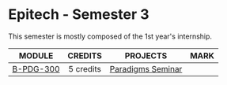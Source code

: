 # Epitech - Semester 3

This semester is mostly composed of the 1st year's internship.

<table>
  <thead style="font-size: 1rem">
    <tr>
      <th>MODULE</th>
      <th>CREDITS</th>
      <th>PROJECTS</th>
      <th>MARK</th>
    </tr>
  </thead>
  <tbody style="font-size: 1rem; text-align: center">
    <tr>
      <td rowspan="1">
        <a href="./B-PDG-300">B-PDG-300</a>
      </td>
      <td rowspan="1">5 credits</td>
      <td>
        <a href="./B-PDG-300">Paradigms Seminar</a>
      </td>
    </tr>
  </tbody>
</table>
